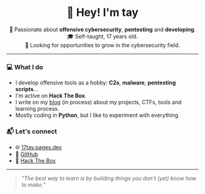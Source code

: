 <h1 align="center">👋 Hey! I'm tay</h1>
<p align="center">
  🧠 Passionate about <strong>offensive cybersecurity</strong>, <strong>pentesting</strong> and <strong>developing</strong>.<br>
  🎓 Self-taught, 17 years old.<br>
  🚀 Looking for opportunities to grow in the cybersecurity field.
</p>

---

### 💻 What I do
- I develop offensive tools as a hobby: **C2s**, **malware**, **pentesting scripts**...
- I'm active on **Hack The Box**.
- I write on my [blog](https://17tay.pages.dev) (in process) about my projects, CTFs, tools and learning process.
- Mostly coding in **Python**, but I like to experiment with everything.

### 📬 Let's connect
- 🌐 [17tay.pages.dev](https://17tay.pages.dev)
- 🐙 [GitHub](https://github.com/17tayyy)
- 🐚 [Hack The Box](https://app.hackthebox.com/profile/2019721)

---

> _"The best way to learn is by building things you don’t (yet) know how to make."_
